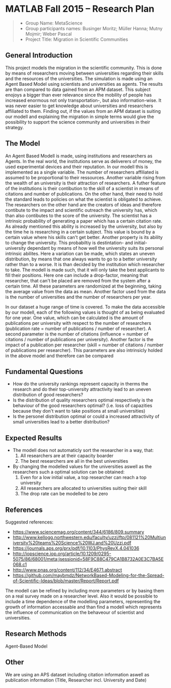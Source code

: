# MATLAB Fall 2015 – Research Plan


> * Group Name: MetaScience
> * Group participants names: Businger Moritz; Müller Hanna; Mutny Mojmir; Weber Pascal
> * Project Title: Migration in Scientific Communities

## General Introduction

This project models the migration in the scientific community. This is done by means of researchers moving between universities regarding their skills and the resources of the universities. The simulation is made using an Agent Based Model using scientists and universities as agents. The results are than compared to data gained from an APM dataset. This subject enojoys a bigger than ever relevance since the mobility of people has increased enormous not only transportation-, but also information-wise. It was never easier to get knowledge about universities and researchers affiliated to them. Finding out, if the values from an APM dataset is suiting our modell and explaining the migration in simple terms would give the possibility to support the science community and universities in their strategy.

## The Model

An Agent Based Modell is made, using institutions and researchers as Agents. In the real world, the institutions serve as deliverers of money, the used experimental devices and their reputation. In our modell this is implemented as a single variable. The number of researchers affiliated is assumed to be proportional to their ressources. Another variable rising from the wealth of an university is their attraction of researchers. A futher feature of the institutions is their contibution to the skill of a scientist in means of citations and number of publications. On the other hand, their need to hold the standard leads to policies on what the scientist is obligated to achieve. The researchers on the other hand are the creators of ideas and therefore contibute to the impact and scientific outreach the university has, which than also contibutes to the score of the university. The scientist has a intrinsic probability of generating a paper which has a certain citation rate. As already mentioned this ability is increased by the university, but also by the time he is researching in a certain subject. This value is bound by a certain value where his skills can't get better. Another property is its ability to change the university. This probabiltiy is destintation- and initial- university dependant by means of how well the university suits its personal intrinsic abilites. Here a variation can be made, which states an uneven distribution, by means that one always wants to go to a better university rather than to a worse.  It is than decided by the institution which researcher to take. The modell is made such, that it will only take the best applicants to fill their positions. Here one can include a drop-factor, meaning that researcher, that can't be placed are removed from the system after a certain time. All these parameters are randomized at the beginning, taking the average value from the data as mean. Another factor used from the data is the number of universities and the number of researchers per year.

In our dataset a huge range of time is covered. To make the data accessible by our modell, each of the following values is thought of as being evaluated for one year. One value, which can be calculated is the amount of publications per university with respect to the number of researchers (publication rate = number of publications / number of researcher). A second parameter is the number of citations (influence = number of citations / number of publications per university). Another factor is the impact of a publication per researcher (skill = number of citations / number of publications per researcher). This parameters are also intrinsicly holded in the above model and therefore can be compared

## Fundamental Questions

- How do the university rankings represent capacity in therms the research and do their top-university attractivity lead to an uneven distribution of good researchers?
- Is the distribution of quality researchers optimal respectively is the behaviour of the good researchers optimal? (i.e. loss of capazities because they don't want to take positions at small universities)
- Is the personel distribution optimal or could a increased attractivity of small universities lead to a better distribution?

## Expected Results

- The modell does not automaticly sort the researcher in a way, that:
   1. All researchers are at their capacity boarder
   2. The best researchers are all in the best universities
- By changing the modelled values for the universities aswell as the researchers such a optimal solution can be obtained:
   1. Even for a low initial value, a top researcher can reach a top university
   2. All researchers are allocated to universities suiting their skill
   3. The drop rate can be modelled to be zero


## References 

Suggested references:

- https://www.sciencemag.org/content/344/6186/809.summary
- http://www.kellogg.northwestern.edu/faculty/uzzi/ftp/081121%20Multiuniversity%20teams%20Science%20WJ.and%20Uzzi.pdf
- https://journals.aps.org/prx/pdf/10.1103/PhysRevX.4.041036
- http://iopscience.iop.org/article/10.1209/0295-5075/86/68001/meta;jsessionid=58F9C88C479CA1B8732A0E3C7BA5E068.c1
- http://www.pnas.org/content/112/34/E4671.abstract
- https://github.com/maybmdz/NetworkBased-Modeling-for-the-Spread-of-Scientific-Ideas/blob/master/Report/Report.pdf

The modell can be refined by including more parameters or by basing them on a real survey made on a researcher level. Also it would be possible to include a time dependence of the modelling parameters, representing the growth of information accessable and than find a modell which represents the influence of communication on the behaveour of scientist and universities.

## Research Methods

Agent-Based Model

## Other

We are using an APS dataset including citation information aswell as publication information (Title, Researcher incl. University and Date)
